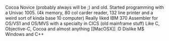 Cocoa Novice (probably always will be ;) and old.
Started programming with a Univac 1005.  (4k memory, 80 col carder reader, 132 line printer and a weird sort of kinda base 10 computer)
Really liked IBM 370 Assembler for OS/VS1 and OS/MVS with a specialty in CICS (old mainframe stuff)
Like C, Objective-C, Cocoa and almost anything [[MacOSX]] :D
Dislike M$ Windows and C++